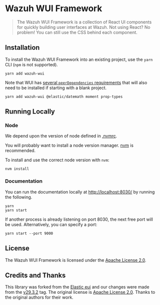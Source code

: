 
# Wazuh WUI Framework

> The Wazuh WUI Framework is a collection of React UI components for quickly building user interfaces
> at Wazuh. Not using React? No problem! You can still use the CSS behind each component.


## Installation

To install the Wazuh WUI Framework into an existing project, use the `yarn` CLI (`npm` is not supported).

```
yarn add wazuh-wui
```

Note that WUI has [several `peerDependencies` requirements](package.json) that will also need to be installed if starting with a blank project.

```
yarn add wazuh-wui @elastic/datemath moment prop-types
```


## Running Locally

### Node

We depend upon the version of node defined in [.nvmrc](.nvmrc).

You will probably want to install a node version manager. [nvm](https://github.com/creationix/nvm) is recommended.

To install and use the correct node version with `nvm`:

```
nvm install
```

### Documentation

You can run the documentation locally at [http://localhost:8030/](http://localhost:8030/) by running the following.

```
yarn
yarn start
```

If another process is already listening on port 8030, the next free port will be used. Alternatively, you can specify a port:

```
yarn start --port 9000
```
## License

The Wazuh WUI Framework is licensed under the [Apache License 2.0][license].

[license]: LICENSE
[faq]: FAQ.md
[consuming]: wiki/consuming.md
[docs]: https://elastic.github.io/eui/

## Credits and Thanks

This library was forked from the [Elastic eui](https://github.com/elastic/eui) and our changes were made from the [v29.3.2](https://github.com/elastic/eui/tree/v29.3.2) tag. The original license is [Apache License 2.0](https://www.apache.org/licenses/LICENSE-2.0). Thanks to the original authors for their work.